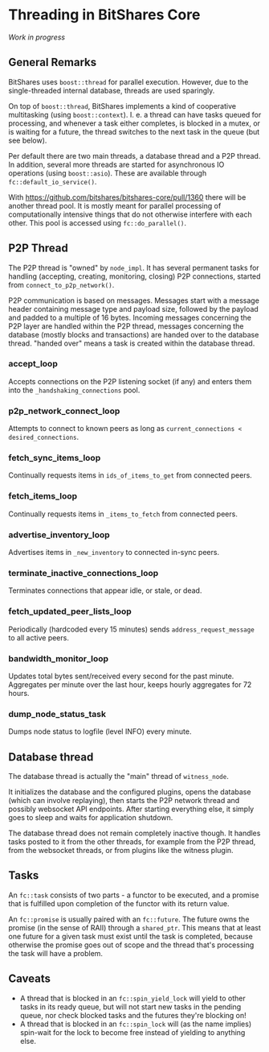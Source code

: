 Threading in BitShares Core
===========================

*Work in progress*

General Remarks
---------------

BitShares uses `boost::thread` for parallel execution. However, due to the single-threaded internal database, threads are used sparingly.

On top of `boost::thread`, BitShares implements a kind of cooperative multitasking (using `boost::context`). I. e. a thread can have tasks queued for processing, and whenever a task either completes, is blocked in a mutex, or is waiting for a future, the thread switches to the next task in the queue (but see below).

Per default there are two main threads, a database thread and a P2P thread. In addition, several more threads are started for asynchronous IO operations (using `boost::asio`). These are available through `fc::default_io_service()`.

With https://github.com/bitshares/bitshares-core/pull/1360 there will be another thread pool. It is mostly meant for parallel processing of computationally intensive things that do not otherwise interfere with each other. This pool is accessed using `fc::do_parallel()`.

P2P Thread
----------

The P2P thread is "owned" by `node_impl`. It has several permanent tasks for handling (accepting, creating, monitoring, closing) P2P connections, started from ``connect_to_p2p_network()``.

P2P communication is based on messages. Messages start with a message header containing message type and payload size, followed by the payload and padded to a multiple of 16 bytes. Incoming messages concerning the P2P layer are handled within the P2P thread, messages concerning the database (mostly blocks and transactions) are handed over to the database thread. "handed over" means a task is created within the database thread.

### accept_loop

Accepts connections on the P2P listening socket (if any) and enters them into the ``_handshaking_connections`` pool.

### p2p_network_connect_loop

Attempts to connect to known peers as long as ``current_connections < desired_connections``.

### fetch_sync_items_loop

Continually requests items in ``ids_of_items_to_get`` from connected peers.

### fetch_items_loop

Continually requests items in ``_items_to_fetch`` from connected peers.

### advertise_inventory_loop

Advertises items in ``_new_inventory`` to connected in-sync peers.

### terminate_inactive_connections_loop

Terminates connections that appear idle, or stale, or dead.

### fetch_updated_peer_lists_loop

Periodically (hardcoded every 15 minutes) sends ``address_request_message`` to all active peers.

### bandwidth_monitor_loop

Updates total bytes sent/received every second for the past minute. Aggregates per minute over the last hour, keeps hourly aggregates for 72 hours.

### dump_node_status_task

Dumps node status to logfile (level INFO) every minute.

Database thread
---------------

The database thread is actually the "main" thread of `witness_node`.

It initializes the database and the configured plugins, opens the database (which can involve replaying), then starts the P2P network thread and possibly websocket API endpoints. After starting everything else, it simply goes to sleep and waits for application shutdown.

The database thread does not remain completely inactive though. It handles tasks posted to it from the other threads, for example from the P2P thread, from the websocket threads, or from plugins like the witness plugin.

Tasks
-----

An `fc::task` consists of two parts - a functor to be executed, and a promise that is fulfilled upon completion of the functor with its return value.

An `fc::promise` is usually paired with an `fc::future`. The future owns the promise (in the sense of RAII) through a `shared_ptr`. This means that at least one future for a given task must exist until the task is completed, because otherwise the promise goes out of scope and the thread that's processing the task will have a problem.

**Caveats**
-----------

* A thread that is blocked in an `fc::spin_yield_lock` will yield to other tasks in its ready queue, but will not start new tasks in the pending queue, nor check blocked tasks and the futures they're blocking on!
* A thread that is blocked in an `fc::spin_lock` will (as the name implies) spin-wait for the lock to become free instead of yielding to anything else.
